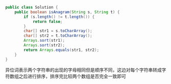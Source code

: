 ```java
public class Solution {
    public boolean isAnagram(String s, String t) {
        if (s.length() != t.length()) {
            return false;
        }
        char[] str1 = s.toCharArray();
        char[] str2 = t.toCharArray();
        Arrays.sort(str1);
        Arrays.sort(str2);
        return Arrays.equals(str1, str2);
    }
}
```

异位词表示两个字符串的出现的字母相同但是顺序不同，这边对每个字符串转成字符数组之后进行排序，排序完比较两个数组是否完全一致即可